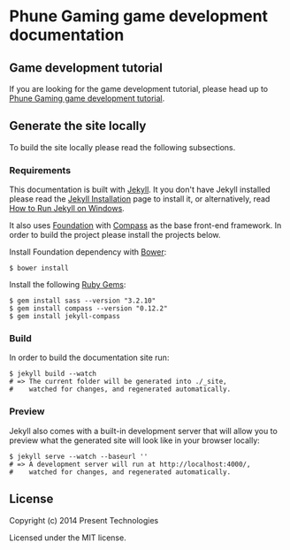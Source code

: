 # Phune Gaming game development documentation

## Game development tutorial

If you are looking for the game development tutorial, please head up to [Phune Gaming game development tutorial](http://phune-gaming.github.io/pg-docs/).

## Generate the site locally

To build the site locally please read the following subsections.

### Requirements

This documentation is built with [Jekyll](http://jekyllrb.com/). It you don't have Jekyll installed please read the [Jekyll Installation](http://jekyllrb.com/docs/installation/) page to install it, or alternatively, read [How to Run Jekyll on Windows](https://github.com/juthilo/run-jekyll-on-windows/).

It also uses [Foundation](http://foundation.zurb.com/) with [Compass](http://compass-style.org/) as the base front-end framework. In order to build the project please install the projects below.

Install Foundation dependency with [Bower](http://bower.io):

```
$ bower install
```

Install the following [Ruby Gems](https://rubygems.org/):

```
$ gem install sass --version "3.2.10"
$ gem install compass --version "0.12.2"
$ gem install jekyll-compass
```

### Build

In order to build the documentation site run:

```
$ jekyll build --watch
# => The current folder will be generated into ./_site,
#    watched for changes, and regenerated automatically.
```

### Preview

Jekyll also comes with a built-in development server that will allow you to preview what the generated site will look like in your browser locally:

```
$ jekyll serve --watch --baseurl ''
# => A development server will run at http://localhost:4000/,
#    watched for changes, and regenerated automatically.
```

## License

Copyright (c) 2014 Present Technologies

Licensed under the MIT license.
